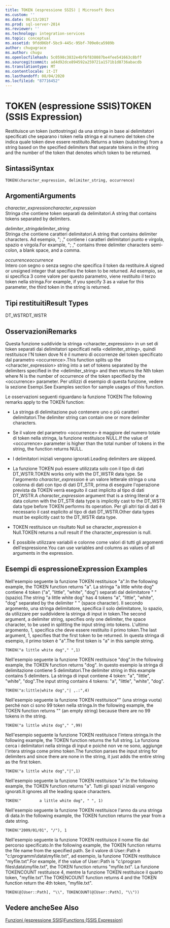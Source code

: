 ```yaml
---
title: TOKEN (espressione SSIS) | Microsoft Docs
ms.custom: ''
ms.date: 06/13/2017
ms.prod: sql-server-2014
ms.reviewer: ''
ms.technology: integration-services
ms.topic: conceptual
ms.assetid: 9fdd06bf-5bc9-445c-95bf-709e0ca5989b
author: chugugrace
ms.author: chugu
ms.openlocfilehash: 5c0598c3832e4bf6f838087be4fee541663c8bff
ms.sourcegitcommit: ad4d92dce894592a259721a1571b1d8736abacdb
ms.translationtype: MT
ms.contentlocale: it-IT
ms.lasthandoff: 08/04/2020
ms.locfileid: "87716452"
---
```

# <a name="token--ssis-expression"></a><span data-ttu-id="c0b7d-102">TOKEN (espressione SSIS)</span><span class="sxs-lookup"><span data-stu-id="c0b7d-102">TOKEN  (SSIS Expression)</span></span>
  <span data-ttu-id="c0b7d-103">Restituisce un token (sottostringa) da una stringa in base ai delimitatori specificati che separano i token nella stringa e al numero del token che indica quale token deve essere restituito.</span><span class="sxs-lookup"><span data-stu-id="c0b7d-103">Returns a token (substring) from a string based on the specified delimiters that separate tokens in the string and the number of the token that denotes which token to be returned.</span></span>  
  
## <a name="syntax"></a><span data-ttu-id="c0b7d-104">Sintassi</span><span class="sxs-lookup"><span data-stu-id="c0b7d-104">Syntax</span></span>  
  
```  
TOKEN(character_expression, delimiter_string, occurrence)  
```  
  
## <a name="arguments"></a><span data-ttu-id="c0b7d-105">Argomenti</span><span class="sxs-lookup"><span data-stu-id="c0b7d-105">Arguments</span></span>  
 <span data-ttu-id="c0b7d-106">*character_expression*</span><span class="sxs-lookup"><span data-stu-id="c0b7d-106">*character_expression*</span></span>  
 <span data-ttu-id="c0b7d-107">Stringa che contiene token separati da delimitatori.</span><span class="sxs-lookup"><span data-stu-id="c0b7d-107">A string that contains tokens separated by delimiters.</span></span>  
  
 <span data-ttu-id="c0b7d-108">*delimiter_string*</span><span class="sxs-lookup"><span data-stu-id="c0b7d-108">*delimiter_string*</span></span>  
 <span data-ttu-id="c0b7d-109">Stringa che contiene caratteri delimitatori.</span><span class="sxs-lookup"><span data-stu-id="c0b7d-109">A string that contains delimiter characters.</span></span> <span data-ttu-id="c0b7d-110">Ad esempio, "; ," contiene i caratteri delimitatori punto e virgola, spazio e virgola.</span><span class="sxs-lookup"><span data-stu-id="c0b7d-110">For example, "; ," contains three delimiter characters semi-colon, a blank space, and a comma.</span></span>  
  
 <span data-ttu-id="c0b7d-111">*occurrence*</span><span class="sxs-lookup"><span data-stu-id="c0b7d-111">*occurrence*</span></span>  
 <span data-ttu-id="c0b7d-112">Intero con segno o senza segno che specifica il token da restituire.</span><span class="sxs-lookup"><span data-stu-id="c0b7d-112">A signed or unsigned integer that specifies the token to be returned.</span></span> <span data-ttu-id="c0b7d-113">Ad esempio, se si specifica 3 come valore per questo parametro, viene restituito il terzo token nella stringa.</span><span class="sxs-lookup"><span data-stu-id="c0b7d-113">For example, if you specify 3 as a value for this parameter, the third token in the string is returned.</span></span>  
  
## <a name="result-types"></a><span data-ttu-id="c0b7d-114">Tipi restituiti</span><span class="sxs-lookup"><span data-stu-id="c0b7d-114">Result Types</span></span>  
 <span data-ttu-id="c0b7d-115">DT_WSTR</span><span class="sxs-lookup"><span data-stu-id="c0b7d-115">DT_WSTR</span></span>  
  
## <a name="remarks"></a><span data-ttu-id="c0b7d-116">Osservazioni</span><span class="sxs-lookup"><span data-stu-id="c0b7d-116">Remarks</span></span>  
 <span data-ttu-id="c0b7d-117">Questa funzione suddivide la stringa <character_expression> in un set di token separati dai delimitatori specificati nella <delimiter_string>, quindi restituisce l'N token dove N è il numero di occorrenze del token specificato dal parametro \<occurrence>.</span><span class="sxs-lookup"><span data-stu-id="c0b7d-117">This function splits up the <character_expression> string into a set of tokens separated by the delimiters specified in the <delimiter_string> and then returns the Nth token where N is the number of occurrence of the token specified by the \<occurrence> parameter.</span></span> <span data-ttu-id="c0b7d-118">Per utilizzi di esempio di questa funzione, vedere la sezione Esempi.</span><span class="sxs-lookup"><span data-stu-id="c0b7d-118">See Examples section for sample usages of this function.</span></span>  
  
 <span data-ttu-id="c0b7d-119">Le osservazioni seguenti riguardano la funzione TOKEN:</span><span class="sxs-lookup"><span data-stu-id="c0b7d-119">The following remarks apply to the TOKEN function:</span></span>  
  
-   <span data-ttu-id="c0b7d-120">La stringa di delimitazione può contenere uno o più caratteri delimitatori.</span><span class="sxs-lookup"><span data-stu-id="c0b7d-120">The delimiter string can contain one or more delimiter characters.</span></span>  
  
-   <span data-ttu-id="c0b7d-121">Se il valore del parametro \<occurrence> è maggiore del numero totale di token nella stringa, la funzione restituisce NULL.</span><span class="sxs-lookup"><span data-stu-id="c0b7d-121">If the value of \<occurrence> parameter is higher than the total number of tokens in the string, the function returns NULL.</span></span>  
  
-   <span data-ttu-id="c0b7d-122">I delimitatori iniziali vengono ignorati.</span><span class="sxs-lookup"><span data-stu-id="c0b7d-122">Leading delimiters are skipped.</span></span>  
  
-   <span data-ttu-id="c0b7d-123">La funzione TOKEN può essere utilizzata solo con il tipo di dati DT_WSTR.</span><span class="sxs-lookup"><span data-stu-id="c0b7d-123">TOKEN works only with the DT_WSTR data type.</span></span> <span data-ttu-id="c0b7d-124">Se l'argomento *character_expression* è un valore letterale stringa o una colonna di dati con tipo di dati DT_STR, prima di eseguire l'operazione prevista da TOKEN verrà eseguito il cast implicito al tipo di dati DT_WSTR.</span><span class="sxs-lookup"><span data-stu-id="c0b7d-124">A *character_expression* argument that is a string literal or a data column with the DT_STR data type is implicitly cast to the DT_WSTR data type before TOKEN performs its operation.</span></span> <span data-ttu-id="c0b7d-125">Per gli altri tipi di dati è necessario il cast esplicito al tipo di dati DT_WSTR.</span><span class="sxs-lookup"><span data-stu-id="c0b7d-125">Other data types must be explicitly cast to the DT_WSTR data type.</span></span>  
  
-   <span data-ttu-id="c0b7d-126">TOKEN restituisce un risultato Null se character_expression è Null.</span><span class="sxs-lookup"><span data-stu-id="c0b7d-126">TOKEN returns a null result if the character_expression is null.</span></span>  
  
-   <span data-ttu-id="c0b7d-127">È possibile utilizzare variabili e colonne come valori di tutti gli argomenti dell'espressione.</span><span class="sxs-lookup"><span data-stu-id="c0b7d-127">You can use variables and columns as values of all arguments in the expression.</span></span>  
  
## <a name="expression-examples"></a><span data-ttu-id="c0b7d-128">Esempi di espressione</span><span class="sxs-lookup"><span data-stu-id="c0b7d-128">Expression Examples</span></span>  
 <span data-ttu-id="c0b7d-129">Nell'esempio seguente la funzione TOKEN restituisce "a".</span><span class="sxs-lookup"><span data-stu-id="c0b7d-129">In the following example, the TOKEN function returns "a".</span></span> <span data-ttu-id="c0b7d-130">La stringa "a little white dog" contiene 4 token ("a", "little", "white", "dog") separati dal delimitatore " " (spazio).</span><span class="sxs-lookup"><span data-stu-id="c0b7d-130">The string "a little white dog" has 4 tokens "a", "little", "white", "dog" separated by the delimiter " " (space character).</span></span> <span data-ttu-id="c0b7d-131">Il secondo argomento, una stringa delimitatore, specifica il solo delimitatore, lo spazio, da utilizzare per suddividere la stringa di input in token.</span><span class="sxs-lookup"><span data-stu-id="c0b7d-131">The second argument, a delimiter string, specifies only one delimiter, the space character, to be used in splitting the input string into tokens.</span></span> <span data-ttu-id="c0b7d-132">L'ultimo argomento, 1, specifica che deve essere restituito il primo token.</span><span class="sxs-lookup"><span data-stu-id="c0b7d-132">The last argument, 1, specifies that the first token to be returned.</span></span> <span data-ttu-id="c0b7d-133">In questa stringa di esempio, il primo token è "a".</span><span class="sxs-lookup"><span data-stu-id="c0b7d-133">The first token is "a" in this sample string.</span></span>  
  
```  
TOKEN("a little white dog"," ",1)  
```  
  
 <span data-ttu-id="c0b7d-134">Nell'esempio seguente la funzione TOKEN restituisce "dog".</span><span class="sxs-lookup"><span data-stu-id="c0b7d-134">In the following example, the TOKEN function returns "dog".</span></span> <span data-ttu-id="c0b7d-135">In questo esempio la stringa di delimitazione contiene 5 delimitatori.</span><span class="sxs-lookup"><span data-stu-id="c0b7d-135">The delimiter string in this example contains 5 delimiters.</span></span> <span data-ttu-id="c0b7d-136">La stringa di input contiene 4 token: "a", "little", "white", "dog".</span><span class="sxs-lookup"><span data-stu-id="c0b7d-136">The input string contains 4 tokens: "a", "little", "white", "dog".</span></span>  
  
```  
TOKEN("a:little|white dog","| ,.:",4)  
```  
  
 <span data-ttu-id="c0b7d-137">Nell'esempio seguente la funzione TOKEN restituisce"" (una stringa vuota) perché non ci sono 99 token nella stringa.</span><span class="sxs-lookup"><span data-stu-id="c0b7d-137">In the following example, the TOKEN function returns "" (an empty string) because there are no 99 tokens in the string.</span></span>  
  
```  
TOKEN("a little white dog"," ",99)  
```  
  
 <span data-ttu-id="c0b7d-138">Nell'esempio seguente la funzione TOKEN restituisce l'intera stringa.</span><span class="sxs-lookup"><span data-stu-id="c0b7d-138">In the following example, the TOKEN function returns the full string.</span></span> <span data-ttu-id="c0b7d-139">La funziona cerca i delimitatori nella stringa di input e poiché non ve ne sono, aggiunge l'intera stringa come primo token.</span><span class="sxs-lookup"><span data-stu-id="c0b7d-139">The function parses the input string for delimiters and since there are none in the string, it just adds the entire string as the first token.</span></span>  
  
```  
TOKEN("a little white dog","|",1)  
```  
  
 <span data-ttu-id="c0b7d-140">Nell'esempio seguente la funzione TOKEN restituisce "a".</span><span class="sxs-lookup"><span data-stu-id="c0b7d-140">In the following example, the TOKEN function returns "a".</span></span> <span data-ttu-id="c0b7d-141">Tutti gli spazi iniziali vengono ignorati.</span><span class="sxs-lookup"><span data-stu-id="c0b7d-141">It ignores all the leading space characters.</span></span>  
  
```  
TOKEN("        a little white dog", " ", 1)  
```  
  
 <span data-ttu-id="c0b7d-142">Nell'esempio seguente la funzione TOKEN restituisce l'anno da una stringa di data.</span><span class="sxs-lookup"><span data-stu-id="c0b7d-142">In the following example, the TOKEN function returns the year from a date string.</span></span>  
  
```  
TOKEN("2009/01/01", "/"), 1  
```  
  
 <span data-ttu-id="c0b7d-143">Nell'esempio seguente la funzione TOKEN restituisce il nome file dal percorso specificato.</span><span class="sxs-lookup"><span data-stu-id="c0b7d-143">In the following example, the TOKEN function returns the file name from the specified path.</span></span> <span data-ttu-id="c0b7d-144">Se il valore di User::Path è "c:\programmi\data\myfile.txt", ad esempio, la funzione TOKEN restituisce "myfile.txt".</span><span class="sxs-lookup"><span data-stu-id="c0b7d-144">For example, if the value of User::Path is "c:\program files\data\myfile.txt", the TOKEN function returns "myfile.txt".</span></span> <span data-ttu-id="c0b7d-145">La funzione TOKENCOUNT restituisce 4, mentre la funzione TOKEN restituisce il quarto token, "myfile.txt".</span><span class="sxs-lookup"><span data-stu-id="c0b7d-145">The TOKENCOUNT function returns 4 and the TOKEN function return the 4th token, "myfile.txt".</span></span>  
  
```  
TOKEN(@[User::Path], "\\", TOKENCOUNT(@[User::Path], "\\"))  
```  
  
## <a name="see-also"></a><span data-ttu-id="c0b7d-146">Vedere anche</span><span class="sxs-lookup"><span data-stu-id="c0b7d-146">See Also</span></span>  
 [<span data-ttu-id="c0b7d-147">Funzioni &#40;espressione SSIS&#41;</span><span class="sxs-lookup"><span data-stu-id="c0b7d-147">Functions &#40;SSIS Expression&#41;</span></span>](functions-ssis-expression.md)  
  
  
